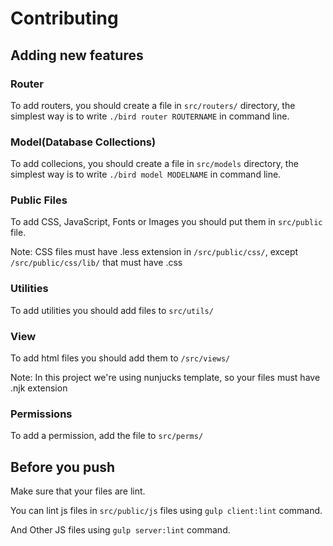 # Contributing

## Adding new features

### Router

To add routers, you should create a file in `src/routers/` directory, the simplest way is to write `./bird router ROUTERNAME` in command line.

### Model(Database Collections)

To add collecions, you should create a file in `src/models` directory, the simplest way is to write `./bird model MODELNAME` in command line.

### Public Files

To add CSS, JavaScript, Fonts or Images you should put them in `src/public` file.

Note: CSS files must have .less extension in `/src/public/css/`, except `/src/public/css/lib/` that must have .css

### Utilities

To add utilities you should add files to `src/utils/`

### View

To add html files you should add them to `/src/views/`

Note: In this project we're using nunjucks template, so your files must have .njk extension

### Permissions

To add a permission, add the file to `src/perms/`

## Before you push

Make sure that your files are lint.

You can lint js files in `src/public/js` files using `gulp client:lint` command.

And Other JS files using `gulp server:lint` command.
